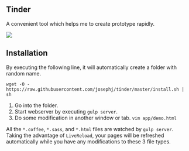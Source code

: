Tinder
---------

A convenient tool which helps me to create prototype rapidly.

![](http://d.pr/i/sqFY+)

## Installation

By executing the following line, it will automatically create a folder with random name. 

```
wget -O - https://raw.githubusercontent.com/josephj/tinder/master/install.sh | sh
```

1. Go into the folder.
2. Start webserver by executing `gulp server`.
3. Do some modification in another window or tab. `vim app/demo.html`

All the `*.coffee`, `*.sass`, and `*.html` files are watched by `gulp server`. Taking the advantage of `LiveReload`, your pages will be refreshed automatically while you have any modifications to these 3 file types. 
